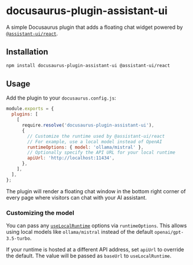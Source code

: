# docusaurus-plugin-assistant-ui

A simple Docusaurus plugin that adds a floating chat widget powered by [`@assistant-ui/react`](https://www.npmjs.com/package/@assistant-ui/react).

## Installation

```bash
npm install docusaurus-plugin-assistant-ui @assistant-ui/react
```

## Usage

Add the plugin to your `docusaurus.config.js`:

```js
module.exports = {
  plugins: [
    [
      require.resolve('docusaurus-plugin-assistant-ui'),
      {
        // Customize the runtime used by @assistant-ui/react
        // For example, use a local model instead of OpenAI
        runtimeOptions: { model: 'ollama/mistral' },
        // Optionally specify the API URL for your local runtime
        apiUrl: 'http://localhost:11434',
      },
    ],
  ],
};
```

The plugin will render a floating chat window in the bottom right corner of every page where visitors can chat with your AI assistant.

### Customizing the model

You can pass any [`useLocalRuntime`](https://www.npmjs.com/package/@assistant-ui/react#uselocalruntime) options via `runtimeOptions`. This allows using local models like `ollama/mistral` instead of the default `openai/gpt-3.5-turbo`.

If your runtime is hosted at a different API address, set `apiUrl` to
override the default. The value will be passed as `baseUrl` to
`useLocalRuntime`.
